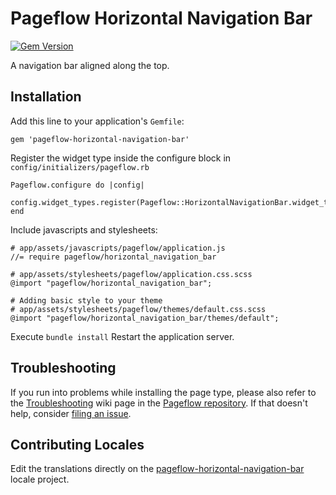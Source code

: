 # Pageflow Horizontal Navigation Bar

[![Gem Version](https://badge.fury.io/rb/pageflow-horizontal-navigation-bar.svg)](http://badge.fury.io/rb/pageflow-horizontal-navigation-bar)

A navigation bar aligned along the top.

## Installation

Add this line to your application's `Gemfile`:

    gem 'pageflow-horizontal-navigation-bar'

Register the widget type inside the configure block in `config/initializers/pageflow.rb`

    Pageflow.configure do |config|
      config.widget_types.register(Pageflow::HorizontalNavigationBar.widget_type)
    end

Include javascripts and stylesheets:

    # app/assets/javascripts/pageflow/application.js
    //= require pageflow/horizontal_navigation_bar

    # app/assets/stylesheets/pageflow/application.css.scss
    @import "pageflow/horizontal_navigation_bar";

    # Adding basic style to your theme
    # app/assets/stylesheets/pageflow/themes/default.css.scss
    @import "pageflow/horizontal_navigation_bar/themes/default";

Execute `bundle install` Restart the application server.

## Troubleshooting

If you run into problems while installing the page type, please also refer to the
[Troubleshooting](https://github.com/codevise/pageflow/wiki/Troubleshooting) wiki
page in the [Pageflow  repository](https://github.com/codevise/pageflow). If that
doesn't help, consider
[filing an issue](https://github.com/codevise/pageflow-horizontal-navigation-bar/issues).

## Contributing Locales

Edit the translations directly on the
[pageflow-horizontal-navigation-bar](http://www.localeapp.com/projects/public?search=tf/pageflow-horizontal-navigation-bar)
locale project.

